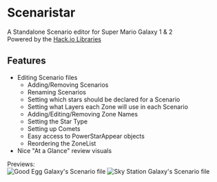 # Scenaristar
A Standalone Scenario editor for Super Mario Galaxy 1 & 2<br/>
Powered by the [Hack.io Libraries](https://github.com/SuperHackio/Hack.io)

## Features
- Editing Scenario files
  - Adding/Removing Scenarios
  - Renaming Scenarios
  - Setting which stars should be declared for a Scenario
  - Setting what Layers each Zone will use in each Scenario
  - Adding/Editing/Removing Zone Names
  - Setting the Star Type
  - Setting up Comets
  - Easy access to PowerStarAppear objects
  - Reordering the ZoneList
- Nice "At a Glance" review visuals
  
Previews:<br/>
![Good Egg Galaxy's Scenario file](https://github.com/SuperHackio/Scenaristar/assets/44330283/9ce198cc-4855-4401-9c03-57597ed133c5)
![Sky Station Galaxy's Scenario file](https://github.com/SuperHackio/Scenaristar/assets/44330283/71cfaaca-f1ee-4823-bc13-34401c74f970)
